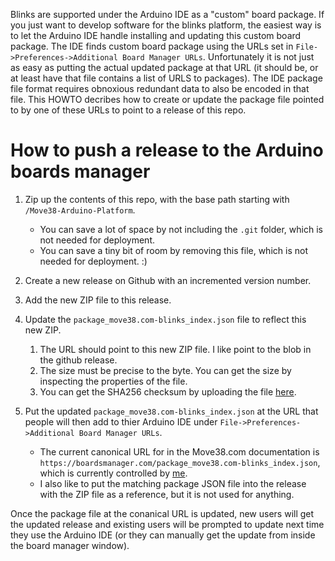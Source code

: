 Blinks are supported under the Arduino IDE as a "custom" board package. If you just want to develop software for the blinks platform, the easiest way is to let the Arduino IDE handle installing and updating this custom board package. The IDE finds custom board package using the URLs set in `File->Preferences->Additional Board Manager URLs`. Unfortunately it is not just as easy as putting the actual updated package at that URL (it should be, or at least have that file contains a list of URLS to packages). The IDE package file format requires obnoxious redundant data to also be encoded in that file. This HOWTO decribes how to create or update the package file pointed to by one of these URLs to point to a release of this repo.

# How to push a release to the Arduino boards manager

1. Zip up the contents of this repo, with the base path starting with `/Move38-Arduino-Platform`. 
 
     * You can save a lot of space by not including the `.git` folder, which is not needed for deployment. 
     * You can save a tiny bit of room by removing this file, which is not needed for deployment. :)
2. Create a new release on Github with an incremented version number. 
3. Add the new ZIP file to this release. 
4. Update the `package_move38.com-blinks_index.json` file to reflect this new ZIP.

    1. The URL should point to this new ZIP file. I like point to the blob in the github release.
    2. The size must be precise to the byte. You can get the size by inspecting the properties of the file.
    3. You can get the SHA256 checksum by uploading the file [here](https://emn178.github.io/online-tools/sha256_checksum.html).

5. Put the updated `package_move38.com-blinks_index.json` at the URL that people will then add to thier Arduino IDE under `File->Preferences->Additional Board Manager URLs`.

    * The current canonical URL for in the Move38.com documentation is `https://boardsmanager.com/package_move38.com-blinks_index.json`, which is currently controlled by [me](https://josh.com/contact.html).
    * I also like to put the matching package JSON file into the release with the ZIP file as a reference, but it is not used for anything. 

Once the package file at the conanical URL is updated, new users will get the updated release and existing users will be prompted to update next time they use the Arduino IDE (or they can manually get the update from inside the board manager window). 
